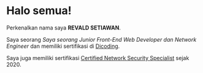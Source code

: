 # Halo semua! 

Perkenalkan nama saya **REVALD SETIAWAN**.

Saya seorang *Saya seorang Junior Front-End Web Developer dan Network Engineer* dan memiliki sertifikasi di [Dicoding](https://www.dicoding.com/users/r_setiawandev).

Saya juga memiliki sertifikasi [Certified Network Security Specialist](https://www.credential.net/067dfbf4-2950-4823-93be-aab8897d937f#gs.af5is4) sejak 2020.
